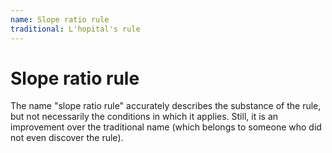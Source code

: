 ```yaml
---
name: Slope ratio rule
traditional: L'hopital's rule
---
```


# Slope ratio rule

The name "slope ratio rule" accurately describes the substance of the rule, but not necessarily the conditions in which it applies.  Still, it is an improvement over the traditional name (which belongs to someone who did not even discover the rule).

